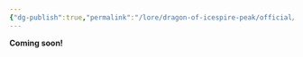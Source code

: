 ```yaml
---
{"dg-publish":true,"permalink":"/lore/dragon-of-icespire-peak/official/quests/umbrage-hill/"}
---
```


**Coming soon!**